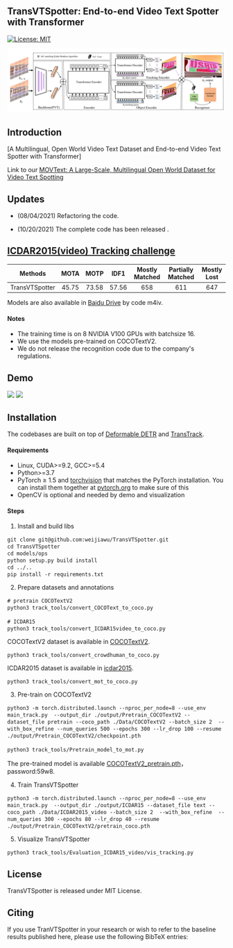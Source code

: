 ## TransVTSpotter: End-to-end Video Text Spotter with Transformer

[![License: MIT](https://img.shields.io/badge/License-MIT-yellow.svg)](https://opensource.org/licenses/MIT)

![](transvtspotter.png)



## Introduction
[A Multilingual, Open World Video Text Dataset and End-to-end Video Text Spotter with Transformer]

Link to our [MOVText: A Large-Scale, Multilingual Open World Dataset for Video Text Spotting](https://github.com/weijiawu/MOVText-Benchmark)


## Updates
- (08/04/2021) Refactoring the code.  

- (10/20/2021) The complete code has been released . 

## [ICDAR2015(video) Tracking challenge](https://rrc.cvc.uab.es/?ch=3&com=evaluation&task=1)

Methods | MOTA | MOTP | IDF1 | Mostly Matched |	Partially Matched |	Mostly Lost
:---:|:---:|:---:|:---:|:---:|:---:|:---:
TransVTSpotter | 45.75	|73.58	|57.56	|658	|611	|647

Models are also available in [Baidu Drive](https://pan.baidu.com/s/1dcHuHUZ9y2s7LEmvtVHZZw) by code m4iv.

#### Notes
- The training time is on 8 NVIDIA V100 GPUs with batchsize 16.
- We use the models pre-trained on COCOTextV2.
- We do not release the recognition code due to the company's regulations.


## Demo
<img src="assets/demo.gif" width="400"/>  <img src="assets/demo1.gif" width="400"/>


## Installation
The codebases are built on top of [Deformable DETR](https://github.com/fundamentalvision/Deformable-DETR) and [TransTrack](https://github.com/PeizeSun/TransTrack).

#### Requirements
- Linux, CUDA>=9.2, GCC>=5.4
- Python>=3.7
- PyTorch ≥ 1.5 and [torchvision](https://github.com/pytorch/vision/) that matches the PyTorch installation.
  You can install them together at [pytorch.org](https://pytorch.org) to make sure of this
- OpenCV is optional and needed by demo and visualization


#### Steps
1. Install and build libs
```
git clone git@github.com:weijiawu/TransVTSpotter.git
cd TransVTSpotter
cd models/ops
python setup.py build install
cd ../..
pip install -r requirements.txt
```

2. Prepare datasets and annotations
```
# pretrain COCOTextV2
python3 track_tools/convert_COCOText_to_coco.py

# ICDAR15
python3 track_tools/convert_ICDAR15video_to_coco.py
```
COCOTextV2 dataset is available in [COCOTextV2](https://bgshih.github.io/cocotext/). 
```
python3 track_tools/convert_crowdhuman_to_coco.py
```
ICDAR2015 dataset is available in [icdar2015](https://rrc.cvc.uab.es/?ch=3&com=downloads).
```
python3 track_tools/convert_mot_to_coco.py
```

3. Pre-train on COCOTextV2
```
python3 -m torch.distributed.launch --nproc_per_node=8 --use_env main_track.py  --output_dir ./output/Pretrain_COCOTextV2 --dataset_file pretrain --coco_path ./Data/COCOTextV2 --batch_size 2  --with_box_refine --num_queries 500 --epochs 300 --lr_drop 100 --resume ./output/Pretrain_COCOTextV2/checkpoint.pth

python3 track_tools/Pretrain_model_to_mot.py
```
The pre-trained model is available [COCOTextV2_pretrain.pth](https://pan.baidu.com/s/1E_srg-Qm8yMgmh6AVlw0Tg)， password:59w8.

4. Train TransVTSpotter
```
python3 -m torch.distributed.launch --nproc_per_node=8 --use_env main_track.py  --output_dir ./output/ICDAR15 --dataset_file text --coco_path ./Data/ICDAR2015_video --batch_size 2  --with_box_refine  --num_queries 300 --epochs 80 --lr_drop 40 --resume ./output/Pretrain_COCOTextV2/pretrain_coco.pth
```


5. Visualize TransVTSpotter
```
python3 track_tools/Evaluation_ICDAR15_video/vis_tracking.py
```

## License

TransVTSpotter is released under MIT License.


## Citing

If you use TranVTSpotter in your research or wish to refer to the baseline results published here, please use the following BibTeX entries:


